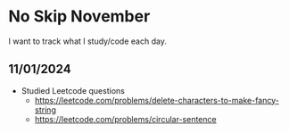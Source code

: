 # No Skip November

I want to track what I study/code each day.

## 11/01/2024

- Studied Leetcode questions
  - https://leetcode.com/problems/delete-characters-to-make-fancy-string
  - https://leetcode.com/problems/circular-sentence
